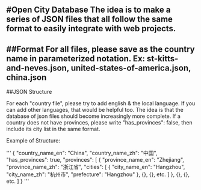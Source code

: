 #Open City Database
The idea is to make a series of JSON files that all follow the same format to easily integrate with web projects.
-------------
##Format
For all files, please save as the country name in parameterized notation.
Ex:  st-kitts-and-neves.json, united-states-of-america.json, china.json
-------------
##JSON Structure


For each "country file", please try to add english & the local language. If you can add other languages, that would be helpful too.
The idea is that the database of json files should become increasingly more complete.
If a country does not have provinces, please write "has_provinces": false, then include its city list in the same format.

Example of Structure:

'''
{
  "country_name_en": "China",
  "country_name_zh": "中国",
  "has_provinces": true,
  "provinces": [
    {
      "province_name_en": "Zhejiang",
      "province_name_zh": "浙江省",
      "cities": [
        {
          "city_name_en": "Hangzhou",
          "city_name_zh": "杭州市",
          "prefecture": "Hangzhou"
        },
        {},
        {},
        etc.
      ]
    },
    {},
    {},
    etc.
  ]
 }
'''
